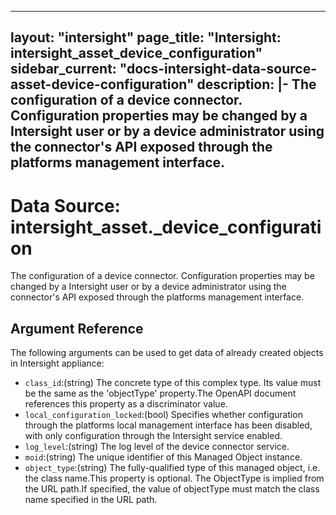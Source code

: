 
---
layout: "intersight"
page_title: "Intersight: intersight_asset_device_configuration"
sidebar_current: "docs-intersight-data-source-asset-device-configuration"
description: |-
The configuration of a device connector. Configuration properties may be changed by a Intersight user or by a device administrator using the connector's API exposed through the platforms management interface.
---

# Data Source: intersight_asset._device_configuration
The configuration of a device connector. Configuration properties may be changed by a Intersight user or by a device administrator using the connector's API exposed through the platforms management interface.
## Argument Reference
The following arguments can be used to get data of already created objects in Intersight appliance:
* `class_id`:(string) The concrete type of this complex type. Its value must be the same as the 'objectType' property.The OpenAPI document references this property as a discriminator value. 
* `local_configuration_locked`:(bool) Specifies whether configuration through the platforms local management interface has been disabled, with only configuration through the Intersight service enabled. 
* `log_level`:(string) The log level of the device connector service. 
* `moid`:(string) The unique identifier of this Managed Object instance. 
* `object_type`:(string) The fully-qualified type of this managed object, i.e. the class name.This property is optional. The ObjectType is implied from the URL path.If specified, the value of objectType must match the class name specified in the URL path. 
